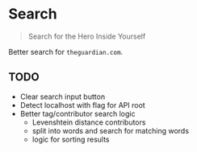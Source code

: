 Search
======

> Search for the Hero Inside Yourself

Better search for `theguardian.com`.

## TODO

* Clear search input button
* Detect localhost with flag for API root
* Better tag/contributor search logic
  - Levenshtein distance contributors
  - split into words and search for matching words
  - logic for sorting results
